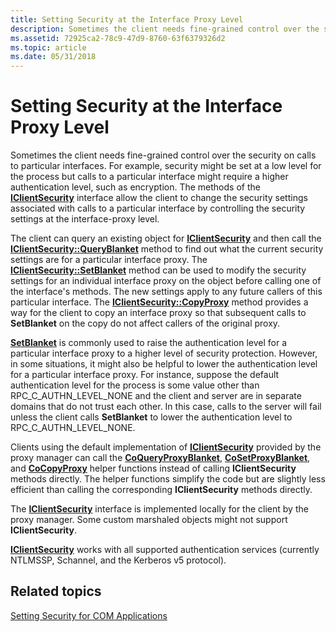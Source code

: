 ```yaml
---
title: Setting Security at the Interface Proxy Level
description: Sometimes the client needs fine-grained control over the security on calls to particular interfaces.
ms.assetid: 72925ca2-78c9-47d9-8760-63f6379326d2
ms.topic: article
ms.date: 05/31/2018
---
```


# Setting Security at the Interface Proxy Level

Sometimes the client needs fine-grained control over the security on calls to particular interfaces. For example, security might be set at a low level for the process but calls to a particular interface might require a higher authentication level, such as encryption. The methods of the [**IClientSecurity**](/windows/desktop/api/ObjIdl/nn-objidl-iclientsecurity) interface allow the client to change the security settings associated with calls to a particular interface by controlling the security settings at the interface-proxy level.

The client can query an existing object for [**IClientSecurity**](/windows/desktop/api/ObjIdl/nn-objidl-iclientsecurity) and then call the [**IClientSecurity::QueryBlanket**](https://msdn.microsoft.com/library/ms687312(v=VS.85).aspx) method to find out what the current security settings are for a particular interface proxy. The [**IClientSecurity::SetBlanket**](https://msdn.microsoft.com/library/ms691255(v=VS.85).aspx) method can be used to modify the security settings for an individual interface proxy on the object before calling one of the interface's methods. The new settings apply to any future callers of this particular interface. The [**IClientSecurity::CopyProxy**](https://msdn.microsoft.com/library/ms682239(v=VS.85).aspx) method provides a way for the client to copy an interface proxy so that subsequent calls to **SetBlanket** on the copy do not affect callers of the original proxy.

[**SetBlanket**](https://msdn.microsoft.com/library/ms691255(v=VS.85).aspx) is commonly used to raise the authentication level for a particular interface proxy to a higher level of security protection. However, in some situations, it might also be helpful to lower the authentication level for a particular interface proxy. For instance, suppose the default authentication level for the process is some value other than RPC\_C\_AUTHN\_LEVEL\_NONE and the client and server are in separate domains that do not trust each other. In this case, calls to the server will fail unless the client calls **SetBlanket** to lower the authentication level to RPC\_C\_AUTHN\_LEVEL\_NONE.

Clients using the default implementation of [**IClientSecurity**](/windows/desktop/api/ObjIdl/nn-objidl-iclientsecurity) provided by the proxy manager can call the [**CoQueryProxyBlanket**](/windows/desktop/api/combaseapi/nf-combaseapi-coqueryproxyblanket), [**CoSetProxyBlanket**](/windows/desktop/api/combaseapi/nf-combaseapi-cosetproxyblanket), and [**CoCopyProxy**](/windows/desktop/api/combaseapi/nf-combaseapi-cocopyproxy) helper functions instead of calling **IClientSecurity** methods directly. The helper functions simplify the code but are slightly less efficient than calling the corresponding **IClientSecurity** methods directly.

The [**IClientSecurity**](/windows/desktop/api/ObjIdl/nn-objidl-iclientsecurity) interface is implemented locally for the client by the proxy manager. Some custom marshaled objects might not support **IClientSecurity**.

[**IClientSecurity**](/windows/desktop/api/ObjIdl/nn-objidl-iclientsecurity) works with all supported authentication services (currently NTLMSSP, Schannel, and the Kerberos v5 protocol).

## Related topics

<dl> <dt>

[Setting Security for COM Applications](setting-security-for-com-applications.md)
</dt> </dl>

 

 





